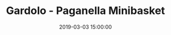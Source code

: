 ---
title: Gardolo - Paganella Minibasket
date: 2019-03-03 15:00:00
squadra-a: Paganella Minibasket
punteggio-a: 
squadra-b: Bc Gardolo
punteggio-b: 
partite/squadra: esordienti-18-19
luogo: Centro Sportivo Trento Nord
categoria: esordienti
---